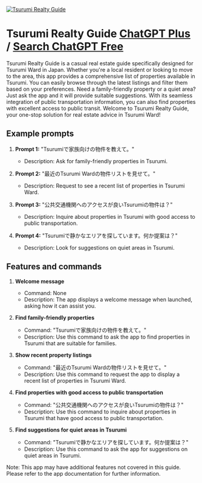 
[![Tsurumi Realty Guide](https://files.oaiusercontent.com/file-f7ffNlJhIp6z57QQbSshaGsr?se=2123-10-19T00%3A02%3A30Z&sp=r&sv=2021-08-06&sr=b&rscc=max-age%3D31536000%2C%20immutable&rscd=attachment%3B%20filename%3D06f3819d-15dd-437a-b470-7ffe63ecbe53.png&sig=U5H4RTVFqeh/wsM1lamj8rwp34p0MNsUpWXyRHKzwWw%3D)](https://chat.openai.com/g/g-QK5X2Jdle-tsurumi-realty-guide)

# Tsurumi Realty Guide [ChatGPT Plus](https://chat.openai.com/g/g-QK5X2Jdle-tsurumi-realty-guide) / [Search ChatGPT Free](https://gptcall.net/index.html#/?search=Tsurumi%20Realty%20Guide)

Tsurumi Realty Guide is a casual real estate guide specifically designed for Tsurumi Ward in Japan. Whether you're a local resident or looking to move to the area, this app provides a comprehensive list of properties available in Tsurumi. You can easily browse through the latest listings and filter them based on your preferences. Need a family-friendly property or a quiet area? Just ask the app and it will provide suitable suggestions. With its seamless integration of public transportation information, you can also find properties with excellent access to public transit. Welcome to Tsurumi Realty Guide, your one-stop solution for real estate advice in Tsurumi Ward!

## Example prompts

1. **Prompt 1:** "Tsurumiで家族向けの物件を教えて。"
   - Description: Ask for family-friendly properties in Tsurumi.

2. **Prompt 2:** "最近のTsurumi Wardの物件リストを見せて。"
   - Description: Request to see a recent list of properties in Tsurumi Ward.

3. **Prompt 3:** "公共交通機関へのアクセスが良いTsurumiの物件は？"
   - Description: Inquire about properties in Tsurumi with good access to public transportation.

4. **Prompt 4:** "Tsurumiで静かなエリアを探しています。何か提案は？"
   - Description: Look for suggestions on quiet areas in Tsurumi.

## Features and commands

1. **Welcome message**
   - Command: None
   - Description: The app displays a welcome message when launched, asking how it can assist you.

2. **Find family-friendly properties**
   - Command: "Tsurumiで家族向けの物件を教えて。"
   - Description: Use this command to ask the app to find properties in Tsurumi that are suitable for families.

3. **Show recent property listings**
   - Command: "最近のTsurumi Wardの物件リストを見せて。"
   - Description: Use this command to request the app to display a recent list of properties in Tsurumi Ward.

4. **Find properties with good access to public transportation**
   - Command: "公共交通機関へのアクセスが良いTsurumiの物件は？"
   - Description: Use this command to inquire about properties in Tsurumi that have good access to public transportation.

5. **Find suggestions for quiet areas in Tsurumi**
   - Command: "Tsurumiで静かなエリアを探しています。何か提案は？"
   - Description: Use this command to ask the app for suggestions on quiet areas in Tsurumi.

Note: This app may have additional features not covered in this guide. Please refer to the app documentation for further information.


